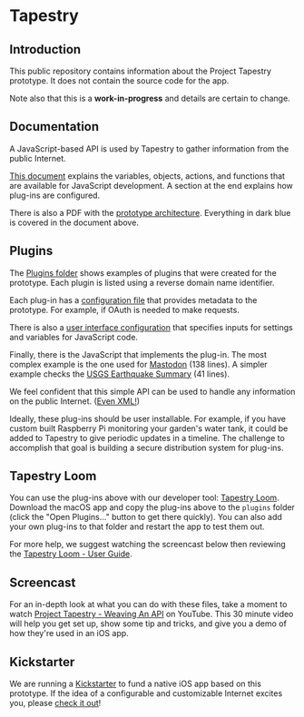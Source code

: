 # Tapestry

## Introduction

This public repository contains information about the Project Tapestry prototype. It does not contain the source code for the app.

Note also that this is a **work-in-progress** and details are certain to change.

## Documentation

A JavaScript-based API is used by Tapestry to gather information from the public Internet.

[This document](Documentation/API.md) explains the variables, objects, actions, and functions that are available for JavaScript development. A section at the end explains how plug-ins are configured.

There is also a PDF with the [prototype architecture](Documentation/Architecture.pdf). Everything in dark blue is covered in the document above.

## Plugins

The [Plugins folder](Plugins) shows examples of plugins that were created for the prototype. Each plugin is listed using a reverse domain name identifier.

Each plug-in has a [configuration file](Plugins/org.joinmastodon/plugin-config.json) that provides metadata to the prototype. For example, if OAuth is needed to make requests.

There is also a [user interface configuration](Plugins/org.joinmastodon/ui-config.json) that specifies inputs for settings and variables for JavaScript code.

Finally, there is the JavaScript that implements the plug-in. The most complex example is the one used for [Mastodon](Plugins/org.joinmastodon/plugin.js) (138 lines). A simpler example checks the [USGS Earthquake Summary](Plugins/gov.usgs.earthquake/plugin.js) (41 lines).

We feel confident that this simple API can be used to handle any information on the public Internet. ([Even XML!](Plugins/xml.feed/plugin.js))

Ideally, these plug-ins should be user installable. For example, if you have custom built Raspberry Pi monitoring your garden's water tank, it could be added to Tapestry to give periodic updates in a timeline. The challenge to accomplish that goal is building a secure distribution system for plug-ins.

## Tapestry Loom

You can use the plug-ins above with our developer tool: [Tapestry Loom](https://files.iconfactory.net/software/beta/Tapestry-Loom.zip). Download the macOS app and copy the plug-ins above to the `plugins` folder (click the "Open Plugins…" button to get there quickly). You can also add your own plug-ins to that folder and restart the app to test them out. 

For more help, we suggest watching the screencast below then reviewing the [Tapestry Loom - User Guide](Documentation/Tapestry+Loom+-+User+Guide.md).

## Screencast

For an in-depth look at what you can do with these files, take a moment to watch [Project Tapestry - Weaving An API](https://www.youtube.com/watch?v=H5C2_zwy8cQ) on YouTube. This 30 minute video will help you get set up, show some tip and tricks, and give you a demo of how they're used in an iOS app.

## Kickstarter

We are running a [Kickstarter](https://iconfactory.com/kickstarter) to fund a native iOS app based on this prototype. If the idea of a configurable and customizable Internet excites you, please [check it out](https://iconfactory.com/kickstarter)!
